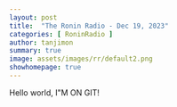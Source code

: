 ```yaml
---
layout: post
title:  "The Ronin Radio - Dec 19, 2023"
categories: [ RoninRadio ]
author: tanjimon
summary: true
image: assets/images/rr/default2.png
showhomepage: true
---
```


Hello world, I"M ON GIT!